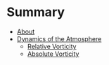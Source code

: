 # Summary

- [About](README.md)
- [Dynamics of the Atmosphere](Kinematics/README.md)
    - [Relative Vorticity](Kinematics/RelativeVorticity.md)
    - [Absolute Vorticity](Kinematics/AbsoluteVorticity.md)
